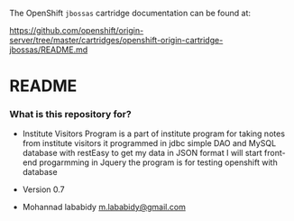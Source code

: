 The OpenShift `jbossas` cartridge documentation can be found at:

https://github.com/openshift/origin-server/tree/master/cartridges/openshift-origin-cartridge-jbossas/README.md

# README #

### What is this repository for? ###

* Institute Visitors Program is a part of institute program for taking notes from institute visitors 
it programmed in jdbc simple DAO and MySQL database with restEasy to get my data in JSON format I will start front-end progarmming in Jquery the program is for testing openshift with database
* Version 0.7


* Mohannad lababidy m.lababidy@gmail.com